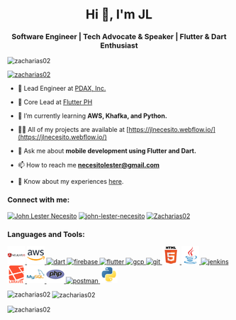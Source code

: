 <h1 align="center">Hi 👋, I'm JL</h1>
<h3 align="center">Software Engineer | Tech Advocate & Speaker | Flutter & Dart Enthusiast</h3>

<p align="left"> <img src="https://komarev.com/ghpvc/?username=zacharias02&label=Profile%20views&color=0e75b6&style=flat" alt="zacharias02" /> </p>

<p align="left"> <a href="https://github.com/ryo-ma/github-profile-trophy"><img src="https://github-profile-trophy.vercel.app/?username=zacharias02" alt="zacharias02" /></a> </p>

- 🔭 Lead Engineer at [PDAX, Inc.](https://pdax.ph/)

- 🤝 Core Lead at [Flutter PH](https://flutter.ph/)

- 🌱 I’m currently learning **AWS, Khafka, and Python.**

- 👨‍💻 All of my projects are available at [https://jlnecesito.webflow.io/](https://jlnecesito.webflow.io/)

- 💬 Ask me about **mobile development using Flutter and Dart.**

- 📫 How to reach me **necesitolester@gmail.com**

- 📄 Know about my experiences [here](https://drive.google.com/file/d/19eyGhzhx_c65MnWwlxtf7nGTUdnCQnvf/edit).

<h3 align="left">Connect with me:</h3>
<p align="left">
<a href="https://www.facebook.com/Kyrie.Kills.2" target="blank"><img align="center" src="https://raw.githubusercontent.com/rahuldkjain/github-profile-readme-generator/master/src/images/icons/Social/facebook.svg" alt="John Lester Necesito" height="30" width="40" /></a>
<a href="https://linkedin.com/in/john-lester-necesito" target="blank"><img align="center" src="https://raw.githubusercontent.com/rahuldkjain/github-profile-readme-generator/master/src/images/icons/Social/linked-in-alt.svg" alt="john-lester-necesito" height="30" width="40" /></a>
<a href="https://github.com/Zacharias02/Zacharias02" target="blank"><img align="center" src="https://raw.githubusercontent.com/rahuldkjain/github-profile-readme-generator/master/src/images/icons/Social/github.svg" alt="Zacharias02" height="30" width="40" /></a>
</p>

<h3 align="left">Languages and Tools:</h3>
<p align="left"> <a href="https://angular.io" target="_blank" rel="noreferrer"> <img src="https://raw.githubusercontent.com/devicons/devicon/master/icons/angularjs/angularjs-original-wordmark.svg" alt="angularjs" width="40" height="40"/> </a> <a href="https://aws.amazon.com" target="_blank" rel="noreferrer"> <img src="https://raw.githubusercontent.com/devicons/devicon/master/icons/amazonwebservices/amazonwebservices-original-wordmark.svg" alt="aws" width="40" height="40"/> </a> <a href="https://dart.dev" target="_blank" rel="noreferrer"> <img src="https://www.vectorlogo.zone/logos/dartlang/dartlang-icon.svg" alt="dart" width="40" height="40"/> </a> <a href="https://firebase.google.com/" target="_blank" rel="noreferrer"> <img src="https://www.vectorlogo.zone/logos/firebase/firebase-icon.svg" alt="firebase" width="40" height="40"/> </a> <a href="https://flutter.dev" target="_blank" rel="noreferrer"> <img src="https://www.vectorlogo.zone/logos/flutterio/flutterio-icon.svg" alt="flutter" width="40" height="40"/> </a> <a href="https://cloud.google.com" target="_blank" rel="noreferrer"> <img src="https://www.vectorlogo.zone/logos/google_cloud/google_cloud-icon.svg" alt="gcp" width="40" height="40"/> </a> <a href="https://git-scm.com/" target="_blank" rel="noreferrer"> <img src="https://www.vectorlogo.zone/logos/git-scm/git-scm-icon.svg" alt="git" width="40" height="40"/> </a> <a href="https://www.w3.org/html/" target="_blank" rel="noreferrer"> <img src="https://raw.githubusercontent.com/devicons/devicon/master/icons/html5/html5-original-wordmark.svg" alt="html5" width="40" height="40"/> </a> <a href="https://www.java.com" target="_blank" rel="noreferrer"> <img src="https://raw.githubusercontent.com/devicons/devicon/master/icons/java/java-original.svg" alt="java" width="40" height="40"/> </a> <a href="https://www.jenkins.io" target="_blank" rel="noreferrer"> <img src="https://www.vectorlogo.zone/logos/jenkins/jenkins-icon.svg" alt="jenkins" width="40" height="40"/> </a> <a href="https://laravel.com/" target="_blank" rel="noreferrer"> <img src="https://raw.githubusercontent.com/devicons/devicon/master/icons/laravel/laravel-plain-wordmark.svg" alt="laravel" width="40" height="40"/> </a> <a href="https://www.mysql.com/" target="_blank" rel="noreferrer"> <img src="https://raw.githubusercontent.com/devicons/devicon/master/icons/mysql/mysql-original-wordmark.svg" alt="mysql" width="40" height="40"/> </a> <a href="https://www.php.net" target="_blank" rel="noreferrer"> <img src="https://raw.githubusercontent.com/devicons/devicon/master/icons/php/php-original.svg" alt="php" width="40" height="40"/> </a> <a href="https://postman.com" target="_blank" rel="noreferrer"> <img src="https://www.vectorlogo.zone/logos/getpostman/getpostman-icon.svg" alt="postman" width="40" height="40"/> </a> <a href="https://www.python.org" target="_blank" rel="noreferrer"> <img src="https://raw.githubusercontent.com/devicons/devicon/master/icons/python/python-original.svg" alt="python" width="40" height="40"/> </a> </p>

<p><img align="left" src="https://github-readme-stats.vercel.app/api/top-langs?username=zacharias02&show_icons=true&locale=en&layout=compact" alt="zacharias02" /></p>

<p>&nbsp;<img align="center" src="https://github-readme-stats.vercel.app/api?username=zacharias02&show_icons=true&locale=en" alt="zacharias02" /></p>

<p><img align="center" src="https://github-readme-streak-stats.herokuapp.com/?user=zacharias02&" alt="zacharias02" /></p>
